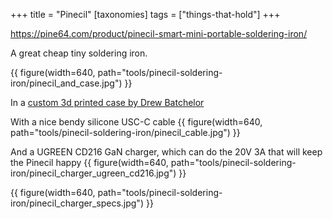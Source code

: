 +++
title = "Pinecil"
[taxonomies]
tags = ["things-that-hold"]
+++

https://pine64.com/product/pinecil-smart-mini-portable-soldering-iron/

A great cheap tiny soldering iron.

{{ figure(width=640, path="tools/pinecil-soldering-iron/pinecil_and_case.jpg") }}

In a [custom 3d printed case by Drew Batchelor](https://drewbatchelor.com/portfolio/pinecil-case/)

With a nice bendy silicone USC-C cable
{{ figure(width=640, path="tools/pinecil-soldering-iron/pinecil_cable.jpg") }}

And a UGREEN CD216 GaN charger, which can do the 20V 3A that will keep the Pinecil happy
{{ figure(width=640, path="tools/pinecil-soldering-iron/pinecil_charger_ugreen_cd216.jpg") }}

{{ figure(width=640, path="tools/pinecil-soldering-iron/pinecil_charger_specs.jpg") }}
